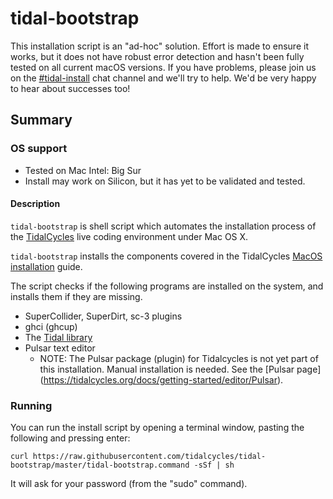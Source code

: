 # tidal-bootstrap

This installation script is an "ad-hoc" solution. Effort is made to ensure it works, but it does not have robust error detection and hasn't been fully tested on all current macOS versions. If you have problems, please join us on the
[#tidal-install](https://chat.toplap.org/channel/tidal-install) chat channel and we'll try to help. We'd be very happy to hear about
successes too!

## Summary
### OS support
- Tested on Mac Intel: Big Sur
- Install may work on Silicon, but it has yet to be validated and tested.

#### Description
`tidal-bootstrap` is shell script which automates the installation process of the [TidalCycles](http://tidalcycles.org/)
live coding environment under Mac OS X.

`tidal-bootstrap` installs the components covered in the TidalCycles [MacOS installation](https://tidalcycles.org/docs/getting-started/macos_install) guide.

The script checks if the following programs are installed on the system, and installs them if they are missing.

* SuperCollider, SuperDirt, sc-3 plugins
* ghci (ghcup)
* The [Tidal library](https://hackage.haskell.org/package/tidal)
* Pulsar text editor
    - NOTE: The Pulsar package (plugin) for Tidalcycles is not yet part of this installation. Manual installation is needed. See the [Pulsar page] (https://tidalcycles.org/docs/getting-started/editor/Pulsar).

### Running
You can run the install script by opening a terminal window, pasting the following and pressing enter:

```
curl https://raw.githubusercontent.com/tidalcycles/tidal-bootstrap/master/tidal-bootstrap.command -sSf | sh
```

It will ask for your password (from the "sudo" command).
